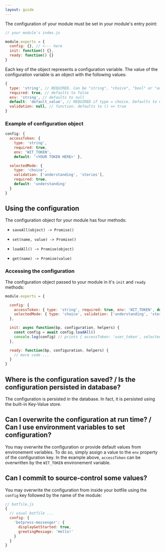 ```yaml
---
layout: guide
---
```


The configuration of your module must be set in your module's entry point:

```js
// your module's index.js

module.exports = {
  config: {}, // <--- here
  init: function() {},
  ready: function() {}
}
```

Each key of the object represents a configuration variable. The value of the configuration variable is an object with the following values:

```js
{
  type: 'string', // REQUIRED. Can be "string", "choice", "bool" or "any"
  required: true, // defaults to false
  env: 'string', // defaults to null
  default: 'default_value', // REQUIRED if type = choice. Defaults to null, '', false (depending on the type)
  validation: null, // function. defaults to () => true
}
```

### Example of configuration object <a class="toc" id="toc-example-of-configuration-object" href="#toc-example-of-configuration-object"></a>


```js
config: {
  accessToken: {
    type: 'string',
    required: true,
    env: 'WIT_TOKEN',
    default: '<YOUR TOKEN HERE>' },

  selectedMode: {
    type: 'choice',
    validation: ['understanding', 'stories'],
    required: true,
    default: 'understanding'
  }
}
```

## Using the configuration <a class="toc" id="toc-using-the-configuration" href="#toc-using-the-configuration"></a>


The configuration object for your module has four methods:

- `saveAll(object) -> Promise()`
- `set(name, value) -> Promise()`

- `loadAll() -> Promise(object)`
- `get(name) -> Promise(value)`

### Accessing the configuration <a class="toc" id="toc-accessing-the-configuration" href="#toc-accessing-the-configuration"></a>


The configuration object passed to your module in it's `init` and `ready` methods:

```js
module.exports = {

  config: {
    accessToken: { type: 'string', required: true, env: 'WIT_TOKEN', default: '<YOUR TOKEN HERE>' },
    selectedMode: { type: 'choice', validation: ['understanding', 'stories'], default: 'understanding' }
  },

  init: async function(bp, configuration, helpers) {
    const config = await config.loadAll()
    console.log(config) // prints { accessToken: 'user_token', selectedMode: 'understanding' }
  },

  ready: function(bp, configuration, helpers) {
    // more code ...
  }
}
```

## Where is the configuration saved? / Is the configuration persisted in database? <a class="toc" id="toc-where-is-the-configuration-saved-is-the-configuration-persisted-in-database" href="#toc-where-is-the-configuration-saved-is-the-configuration-persisted-in-database"></a>

The configuration is persisted in the database. In fact, it is persisted using the built-in Key-Value store.

## Can I overwrite the configuration at run time? / Can I use environment variables to set configuration? <a class="toc" id="toc-can-i-overwrite-the-configuration-at-run-time-can-i-use-environement-variables-to-set-configuration" href="#toc-can-i-overwrite-the-configuration-at-run-time-can-i-use-environement-variables-to-set-configuration"></a>


You may overwrite the configuration or provide default values from environement variables. To do so, simply assign a value to the `env` property of the configuration key. In the example above, `accessToken` can be overwritten by the `WIT_TOKEN` environement variable.

## Can I commit to source-control some values? <a class="toc" id="toc-can-i-commit-to-source-control-some-values" href="#toc-can-i-commit-to-source-control-some-values"></a>

You may overwrite the configuration from inside your botfile using the `config` key followed by the name of the module:

```js
// botfile.js
{
  // usual botfile ...
  config: {
    'botpress-messenger': {
      displayGetStarted: true,
      greetingMessage: 'Hello!'
    }
  }
}
```
